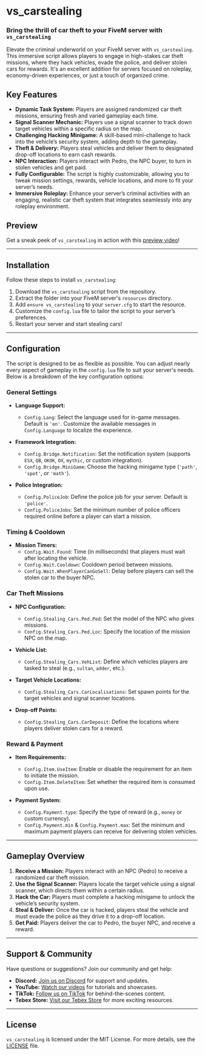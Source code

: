 # vs_carstealing

### Bring the thrill of car theft to your FiveM server with `vs_carstealing`

Elevate the criminal underworld on your FiveM server with `vs_carstealing`. This immersive script allows players to engage in high-stakes car theft missions, where they hack vehicles, evade the police, and deliver stolen cars for rewards. It's an excellent addition for servers focused on roleplay, economy-driven experiences, or just a touch of organized crime.

## Key Features

- **Dynamic Task System:** Players are assigned randomized car theft missions, ensuring fresh and varied gameplay each time.
- **Signal Scanner Mechanic:** Players use a signal scanner to track down target vehicles within a specific radius on the map.
- **Challenging Hacking Minigame:** A skill-based mini-challenge to hack into the vehicle’s security system, adding depth to the gameplay.
- **Theft & Delivery:** Players steal vehicles and deliver them to designated drop-off locations to earn cash rewards.
- **NPC Interaction:** Players interact with Pedro, the NPC buyer, to turn in stolen vehicles and get paid.
- **Fully Configurable:** The script is highly customizable, allowing you to tweak mission settings, rewards, vehicle locations, and more to fit your server’s needs.
- **Immersive Roleplay:** Enhance your server’s criminal activities with an engaging, realistic car theft system that integrates seamlessly into any roleplay environment.

## Preview

Get a sneak peek of `vs_carstealing` in action with this [preview video](https://streamable.com/im54rm)!

---

## Installation

Follow these steps to install `vs_carstealing`:

1. Download the `vs_carstealing` script from the repository.
2. Extract the folder into your FiveM server's `resources` directory.
3. Add `ensure vs_carstealing` to your `server.cfg` to start the resource.
4. Customize the `config.lua` file to tailor the script to your server’s preferences.
5. Restart your server and start stealing cars!

---

## Configuration

The script is designed to be as flexible as possible. You can adjust nearly every aspect of gameplay in the `config.lua` file to suit your server's needs. Below is a breakdown of the key configuration options:

### General Settings

- **Language Support:**
  - `Config.Lang`: Select the language used for in-game messages. Default is `'en'`. Customize the available messages in `Config.Language` to localize the experience.

- **Framework Integration:**
  - `Config.Bridge.Notification`: Set the notification system (supports `ESX`, `QB`, `OKOK`, `OX`, `mythic`, or custom integration).
  - `Config.Bridge.MiniGame`: Choose the hacking minigame type (`'path'`, `'spot'`, or `'math'`).

- **Police Integration:**
  - `Config.PoliceJob`: Define the police job for your server. Default is `'police'`.
  - `Config.PoliceJobs`: Set the minimum number of police officers required online before a player can start a mission.

### Timing & Cooldown

- **Mission Timers:**
  - `Config.Wait.Found`: Time (in milliseconds) that players must wait after locating the vehicle.
  - `Config.Wait.Cooldown`: Cooldown period between missions.
  - `Config.Wait.WhenPlayerCanGoSell`: Delay before players can sell the stolen car to the buyer NPC.

### Car Theft Missions

- **NPC Configuration:**
  - `Config.Stealing_Cars.Ped.Ped`: Set the model of the NPC who gives missions.
  - `Config.Stealing_Cars.Ped.Loc`: Specify the location of the mission NPC on the map.

- **Vehicle List:**
  - `Config.Stealing_Cars.VehList`: Define which vehicles players are tasked to steal (e.g., `sultan`, `adder`, etc.).

- **Target Vehicle Locations:**
  - `Config.Stealing_Cars.CarLocalisations`: Set spawn points for the target vehicles and signal scanner locations.

- **Drop-off Points:**
  - `Config.Stealing_Cars.CarDeposit`: Define the locations where players deliver stolen cars for a reward.

### Reward & Payment

- **Item Requirements:**
  - `Config.Item.UseItem`: Enable or disable the requirement for an item to initiate the mission.
  - `Config.Item.DeleteItem`: Set whether the required item is consumed upon use.

- **Payment System:**
  - `Config.Payment.type`: Specify the type of reward (e.g., `money` or custom currency).
  - `Config.Payment.min` & `Config.Payment.max`: Set the minimum and maximum payment players can receive for delivering stolen vehicles.

---

## Gameplay Overview

1. **Receive a Mission:** Players interact with an NPC (Pedro) to receive a randomized car theft mission.
2. **Use the Signal Scanner:** Players locate the target vehicle using a signal scanner, which directs them within a certain radius.
3. **Hack the Car:** Players must complete a hacking minigame to unlock the vehicle’s security system.
4. **Steal & Deliver:** Once the car is hacked, players steal the vehicle and must evade the police as they drive it to a drop-off location.
5. **Get Paid:** Players deliver the car to Pedro, the buyer NPC, and receive a reward.

---

## Support & Community

Have questions or suggestions? Join our community and get help:

- **Discord:** [Join us on Discord](https://discord.gg/vild) for support and updates.
- **YouTube:** [Watch our videos](https://www.youtube.com/@VildStore) for tutorials and showcases.
- **TikTok:** [Follow us on TikTok](https://www.tiktok.com/@vildstore) for behind-the-scenes content.
- **Tebex Store:** [Visit our Tebex Store](https://vildstore.com) for more exciting resources.

---

## License

`vs_carstealing` is licensed under the MIT License. For more details, see the [LICENSE](./LICENSE) file.
